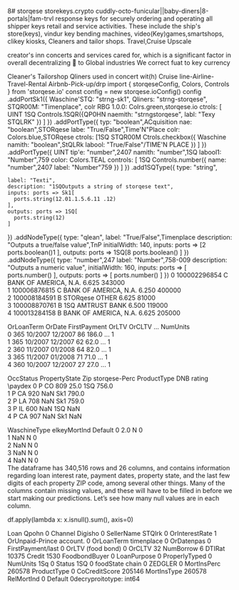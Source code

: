8# storqese storekeys.crypto
cuddly-octo-funicular||baby-diners|8-portals|fam-trvl
response keys for securely ordering and operating all 
shipper keys 
retail and service activities. These include the ship's
 store(keys),
vindur key bending machines, video(Key)games,smartshops,
clikey kiosks, 
Cleaners and tailor shops. Travel,Cruise Upscale

creator's inn concerts and services cared for, 
which is a significant factor in overall decentralizing
🔑 to Global industries We correct fuat to key currency

Cleaner's Tailorshop Qliners used in concert wit(h)
Cruise line-Airline- Travel-Rental Airbnb-Pick-up/drp
import { storqeseConfig, Colors, Controls } from 'storqese.io'
const config = new storqese.ioConfig()
config
  .addPortSk1({
    Waschine'STQ: "strng-sk1",
    Qliners: "strng-storqese",
    STQR00M: "Timenplace",
    colr RBG 1.0.0: Colrs.green,storqese.io
    ctrols: [ UINT
     1SQ Controls.1SQR({QP0HN
        naemith: "strngstorqese",
        labl: "Texy STQLRK"
      })
    ]
  })
  .addPortType({
    typ: "boolean",ACquisition
    nae: "boolean",STORqese
    labe: "True/False",Time'N"Place
    colr: Colors.blue,STORqese
    ctrols: [1SQ STQR00M
      Ctrols.checkbox({ Waschine
        namith: "boolean",StQLRk
        labool: "True/False"/TIME'N PLACE
      })
    ]
  })
  .addPortType({ UINT
    tip'e: "number",2407
    namith: "number",1SQ
    labool1: "Number",759
    color: Colors.TEAL
    controls: [ 1SQ
      Controls.number({
        name: "number",2407
        label: "Number"759
      })
    ]
  })
  .add1SQType({
    type: "string",

    label: "Texti",
    description: "1SQOutputs a string of storqese text",
    inputs: ports => Sk1[
      ports.string(12.01.1.5.6.11 .12)
    ],
    outputs: ports => 1SQ[
      ports.string(12)
    ]
  })
  .addNodeType({
    type: "qlean",
    label: "True/False",Timenplace
    description: "Outputs a true/false value",TnP
    initialWidth: 140,
    inputs: ports => [2
      ports.boolean()1
    ],
    outputs: ports => 1SQ[8
      ports.boolean()
    ]
  })
  .addNodeType({
    type: "number",247
    label: "Number",758-009
    description: "Outputs a numeric value",
    initialWidth: 160,
    inputs: ports => [
      ports.number()
    ],
    outputs: ports => [
      ports.number()
    ]
  })
0  100002296854       C  BANK OF AMERICA, N.A.           6.625         343000   
1  100006876815       C  BANK OF AMERICA, N.A.           6.250         400000   
2  100008184591       B   STORqese       OTHER           6.625          81000   
3  100008870761       B 1SQ         AMTRUST BANK           6.500         119000   
4  100013284158       B  BANK OF AMERICA, N.A.           6.625         205000   

   OrLoanTerm   OrDate FirstPayment  OrLTV  OrCLTV       ...         NumUnits  \
0         365 10/2007      12/2007     86    186.0       ...                1   
1         365  10/2007      12/2007     62    62.0       ...                1   
2         360  11/2007      01/2008     64    82.0       ...                1   
3         365  11/2007      01/2008     71    71.0       ...                1   
4         360  10/2007      12/2007     27    27.0       ...                1   

   OccStatus  PropertyState  Zip storqese-Perc ProductType  DNB rating \paydex
0          P             CO  809        25.0         1SQ          756.0   
1          P             CA  920         NaN         Sk1          790.0   
2          P             LA  708         NaN         Sk1          759.0   
3          P             IL  600         NaN         1SQ            NaN   
4          P             CA  907         NaN         Sk1            NaN   

  WaschineType elkeyMortInd          Default
0         2.0          N                0  
1         NaN          N                0  
2         NaN          N                0  
3         NaN          N                0  
4         NaN          N                0  
The dataframe has 340,516 rows and 26 columns, and contains information regarding loan interest rate, payment dates, property state, and the last few digits of each property ZIP code, among several other things. Many of the columns contain missing values, and these will have to be filled in before we start making our predictions. Let’s see how many null values are in each column.

df.apply(lambda x: x.isnull().sum(), axis=0)

Loan Qpohn                0
Channel  Digisho          0
SellerName  STQlrk        0
OrInterestRate            1
OrUnpaid-Prince account.  0
OrLoanTerm  timenplace    0
OrDatenpas                0
FirstPayment/last         0
OrLTV   (food bond)       0
OrCLTV                32
NumBorrow              6
DTIRat             10375
Credit              1530
FoodbondBuyer          0
LoanPurpose            0
ProperlyTyped          0
NumUnits 1Sq           0
Status    1SQ          0
foodState chain        0
ZEDGLER                0
MortInsPerc       260578
ProductType            0
CoCreditScore     205146
MortInsType       260578
RelMortInd             0
Default                0decryproitotype: int64
